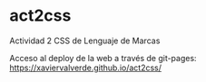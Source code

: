 # act2css
Actividad 2 CSS de Lenguaje de Marcas

Acceso al deploy de la web a través de git-pages:
https://xaviervalverde.github.io/act2css/

